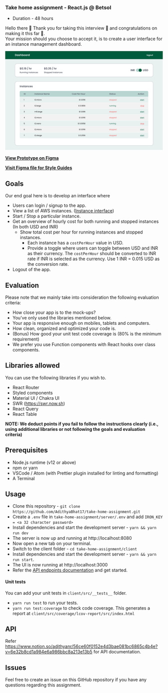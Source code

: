 ### Take home assignment - React.js @ Betsol

- Duration - 48 hours

Hello there 👋 Thank you for taking this interview 🙏 and congratulations on making it this far 🎉.  
Your mission should you choose to accept it, is to create a user interface for an instance management dashboard.

![Instances USD](/mockups/instances-usd.png)

[**View Prototype on Figma**](https://www.figma.com/proto/K8O85fQvyMgMRo40nyZ1LD/Take-home-assignment-Betsol?node-id=1%3A157&scaling=min-zoom)

[**Visit Figma file for Style Guides**](https://www.figma.com/file/K8O85fQvyMgMRo40nyZ1LD/Take-home-assignment-Betsol?node-id=1%3A157)

## Goals

Our end goal here is to develop an interface where

- Users can login / signup to the app.
- View a list of AWS instances. ([Instance interface](https://www.notion.so/adithyanr/Instance-interface-9a2283e449474dbf81b90d42ce5afb12))
- Start / Stop a particular instance.
- Get an overview of hourly cost for both running and stopped instances (In both USD and INR)
  - Show total cost per hour for running instances and stopped instances.
    - Each instance has a `costPerHour` value in USD.
    - Provide a toggle where users can toggle between USD and INR as their currency. The `costPerHour` should be converted to INR rate if INR is selected as the currency. Use 1 INR = 0.015 USD as the conversion rate.
- Logout of the app.

## Evaluation

Please note that we mainly take into consideration the following evaluation criteria:

- How close your app is to the mock-ups?
- You've only used the libraries mentioned below.
- Your app is responsive enough on mobiles, tablets and computers.
- How clean, organized and optimized your code is.
- (Bonus) How good your unit test code coverage is (80% is the minimum requirement)
- We prefer you use Function components with React hooks over class components.

## Libraries allowed

You can use the following libraries if you wish to.

- React Router
- Styled components
- Material UI / Chakra UI
- SWR (https://swr.now.sh)
- React Query
- React Table

**NOTE: We deduct points if you fail to follow the instructions clearly (i.e., using additional libraries or not following the goals and evaluation criteria)**

## Prerequisites

- Node.js runtime (v12 or above)
- npm or yarn
- VSCode / Atom (with Prettier plugin installed for linting and formatting)
- A Terminal

## Usage

- Clone this repository - `git clone https://github.com/AdithyaBhat17/take-home-assignment.git`
- Create a `.env` file in `take-home-assignment/server/.env` and add
  `IRON_KEY = <a 32 character password>`
- Install dependencies and start the development server - `yarn && yarn run dev`
- The server is now up and running at http://localhost:8080
- Now open a new tab on your terminal.
- Switch to the client folder - `cd take-home-assignment/client`
- Install dependencies and start the development server - `yarn && yarn run start`.
- The UI is now running at http://localhost:3000
- Refer the [API endpoints documentation](https://www.notion.so/adithyanr/56ce60f0152e4d3bae081bc6865c4b4e?v=6e32b8cd1a984e6a986bbc8a213e13b5) and get started.

#### Unit tests

You can add your unit tests in `client/src/__tests__` folder.

- `yarn run test` to run your tests.
- `yarn run test:coverage` to check code coverage. This generates a report at `client/src/coverage/lcov-report/src/index.html`

## API

Refer https://www.notion.so/adithyanr/56ce60f0152e4d3bae081bc6865c4b4e?v=6e32b8cd1a984e6a986bbc8a213e13b5 for API documentation.

## Issues

Feel free to create an issue on this GitHub repository if you have any questions regarding this assignment.
